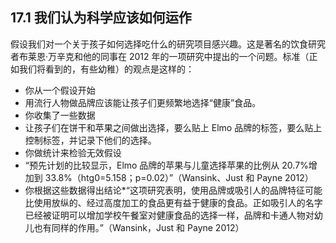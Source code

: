 ## 17.1 我们认为科学应该如何运作

假设我们对一个关于孩子如何选择吃什么的研究项目感兴趣。这是著名的饮食研究者布莱恩·万辛克和他的同事在 2012 年的一项研究中提出的一个问题。标准（正如我们将看到的，有些幼稚）的观点是这样的：

*   你从一个假设开始
*   用流行人物做品牌应该能让孩子们更频繁地选择“健康”食品。
*   你收集了一些数据
*   让孩子们在饼干和苹果之间做出选择，要么贴上 Elmo 品牌的标签，要么贴上控制标签，并记录下他们的选择。
*   你做统计来检验无效假设
*   “预先计划的比较显示，Elmo 品牌的苹果与儿童选择苹果的比例从 20.7%增加到 33.8%（htg0=5.158；p=0.02）”（Wansink、Just 和 Payne 2012）
*   你根据这些数据得出结论*“这项研究表明，使用品牌或吸引人的品牌特征可能比使用放纵的、经过高度加工的食品更有益于健康的食品。正如吸引人的名字已经被证明可以增加学校午餐室对健康食品的选择一样，品牌和卡通人物对幼儿也有同样的作用。”（Wansink，Just 和 Payne 2012）